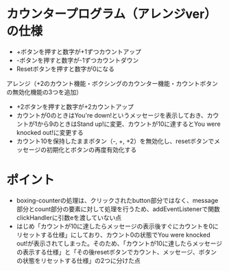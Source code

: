 # カウンタープログラム（アレンジver）の仕様
- +ボタンを押すと数字が+1ずつカウントアップ
- -ボタンを押すと数字が-1ずつカウントダウン
- Resetボタンを押すと数字が0になる

アレンジ（+2のカウント機能・ボクシングのカウンター機能・カウントボタンの無効化機能の3つを追加）
- +2ボタンを押すと数字が+2カウントアップ
- カウントが0のときはYou're down!というメッセージを表示しておき、カウントが1から9のときはStand up!に変更、カウントが10に達するとYou were knocked out!に変更する
- カウント10を保持したままボタン（-, +, +2）を無効化し、resetボタンでメッセージの初期化とボタンの再度有効化する

# ポイント
- boxing-counterの処理は、クリックされたbutton部分ではなく、message部分とcount部分の要素に対して処理を行うため、addEventListenerで関数clickHandlerに引数eを渡していない点
- はじめ「カウントが10に達したらメッセージの表示後すぐにカウントを0にリセットする仕様」にしており、カウント0の状態でYou were knocked out!が表示されてしまった。そのため、「カウントが10に達したらメッセージの表示する仕様」と「その後resetボタンでカウント、メッセージ、ボタンの状態をリセットする仕様」の2つに分けた点